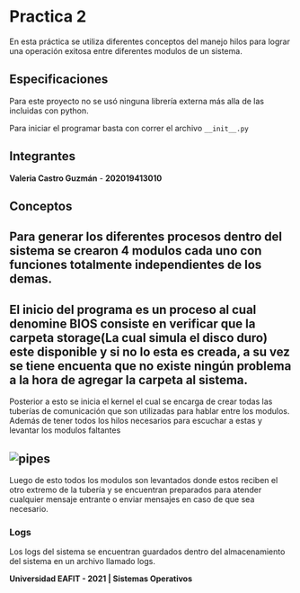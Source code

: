 # Practica 2
En esta práctica se utiliza diferentes conceptos del manejo
hilos para lograr una operación exitosa entre diferentes modulos de un sistema.

## Especificaciones
Para este proyecto no se usó ninguna librería externa más alla
de las incluidas con python.

Para iniciar el programar basta con correr el archivo `__init__.py`

## Integrantes
**Valeria Castro Guzmán** - **202019413010**

## Conceptos
Para generar los diferentes procesos dentro del sistema
se crearon 4 modulos cada uno con funciones totalmente
independientes de los demas.
---
El inicio del programa es un proceso al cual denomine BIOS
consiste en verificar que la carpeta storage(La cual simula
el disco duro) este disponible y si no lo esta es creada, a
su vez se tiene encuenta que no existe ningún problema a
la hora de agregar la carpeta al sistema.
---
Posterior a esto se inicia el kernel el cual se encarga
de crear todas las tuberías de comunicación que son utilizadas
para hablar entre los modulos. Además de tener todos los
hilos necesarios para escuchar a estas y levantar los
modulos faltantes

![pipes](https://www.python-course.eu/images/named_pipes.png)
---
Luego de esto todos los modulos son levantados donde estos
reciben el otro extremo de la tubería y se encuentran preparados
para atender cualquier mensaje entrante o enviar mensajes en caso
de que sea necesario.

### Logs
Los logs del sistema se encuentran guardados dentro del
almacenamiento del sistema en un archivo llamado logs.


**Universidad EAFIT - 2021 | Sistemas Operativos**